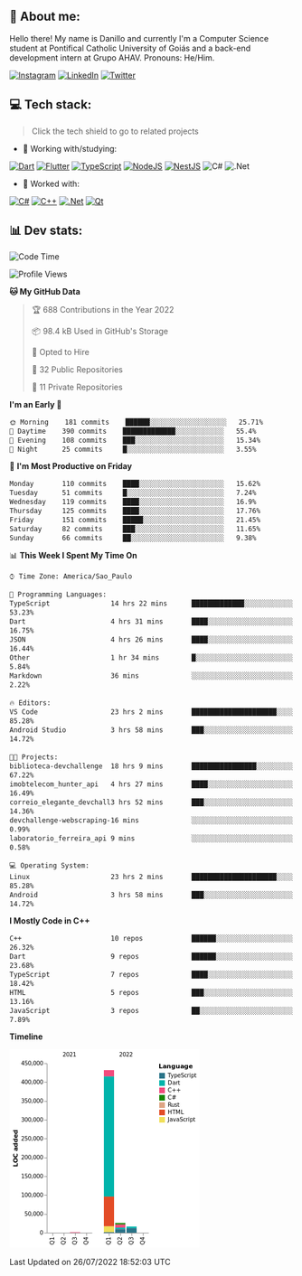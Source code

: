 ## 🌈 About me:
Hello there! My name is Danillo and currently I'm a Computer Science student at Pontifical Catholic University of Goiás and a back-end development intern at Grupo AHAV. Pronouns: He/Him.

[![Instagram](https://img.shields.io/badge/Instagram-%23E4405F.svg?logo=Instagram&logoColor=white)](https://instagram.com/danilloilggner) [![LinkedIn](https://img.shields.io/badge/LinkedIn-%230077B5.svg?logo=linkedin&logoColor=white)](https://linkedin.com/in/danilloism) [![Twitter](https://img.shields.io/badge/Twitter-%231DA1F2.svg?logo=Twitter&logoColor=white)](https://twitter.com/danilloism) 

## 💻 Tech stack:
> Click the tech shield to go to related projects

- 🔭 Working with/studying:

[![Dart](https://img.shields.io/badge/dart-%230175C2.svg?style=for-the-badge&logo=dart&logoColor=white)](https://github.com/danilloism/danilloism/blob/main/Flutter.md) [![Flutter](https://img.shields.io/badge/Flutter-%2302569B.svg?style=for-the-badge&logo=Flutter&logoColor=white)](https://github.com/danilloism/danilloism/blob/main/Flutter.md) [![TypeScript](https://img.shields.io/badge/typescript-%23007ACC.svg?style=for-the-badge&logo=typescript&logoColor=white)](https://github.com/danilloism/danilloism/blob/main/Typescript.md) [![NodeJS](https://img.shields.io/badge/node.js-6DA55F?style=for-the-badge&logo=node.js&logoColor=white)](https://github.com/danilloism/danilloism/blob/main/Node.js.md) [![NestJS](https://img.shields.io/badge/nestjs-%23E0234E.svg?style=for-the-badge&logo=nestjs&logoColor=white)](https://github.com/danilloism/danilloism/blob/main/Nest.js.md) ![C#](https://img.shields.io/badge/c%23-%23239120.svg?style=for-the-badge&logo=c-sharp&logoColor=white) ![.Net](https://img.shields.io/badge/.NET-5C2D91?style=for-the-badge&logo=.net&logoColor=white)
<!---
- 🌱 Currently learning:

![Vue.js](https://img.shields.io/badge/vuejs-%2335495e.svg?style=for-the-badge&logo=vuedotjs&logoColor=%234FC08D) ![Angular](https://img.shields.io/badge/angular-%23DD0031.svg?style=for-the-badge&logo=angular&logoColor=white)
--->
- 💫 Worked with:

[![C#](https://img.shields.io/badge/c%23-%23239120.svg?style=for-the-badge&logo=c-sharp&logoColor=white)](#) [![C++](https://img.shields.io/badge/c++-%2300599C.svg?style=for-the-badge&logo=c%2B%2B&logoColor=white)](https://github.com/danilloism/danilloism/blob/main/C%2B%2B.md) [![.Net](https://img.shields.io/badge/.NET-5C2D91?style=for-the-badge&logo=.net&logoColor=white)](#) [![Qt](https://img.shields.io/badge/Qt-%23217346.svg?style=for-the-badge&logo=Qt&logoColor=white)](https://github.com/danilloism/danilloism/blob/main/C%2B%2B.md)

## 📊 Dev stats:
<!---
[![](https://github-readme-stats.vercel.app/api?username=danilloism&theme=radical&hide_border=false&include_all_commits=false&count_private=false)](#)<br>
[![](https://github-readme-streak-stats.herokuapp.com/?user=danilloism&theme=radical&hide_border=false)](#)<br>
[![](https://github-readme-stats.vercel.app/api/top-langs/?username=danilloism&theme=radical&hide_border=false&include_all_commits=false&count_private=false&layout=compact)](#)<br>
--->
<!--START_SECTION:waka-->
![Code Time](http://img.shields.io/badge/Code%20Time-0%20secs-blue)

![Profile Views](http://img.shields.io/badge/Profile%20Views-4-blue)

**🐱 My GitHub Data** 

> 🏆 688 Contributions in the Year 2022
 > 
> 📦 98.4 kB Used in GitHub's Storage 
 > 
> 💼 Opted to Hire
 > 
> 📜 32 Public Repositories 
 > 
> 🔑 11 Private Repositories  
 > 
**I'm an Early 🐤** 

```text
🌞 Morning    181 commits    ██████░░░░░░░░░░░░░░░░░░░   25.71% 
🌆 Daytime    390 commits    █████████████░░░░░░░░░░░░   55.4% 
🌃 Evening    108 commits    ███░░░░░░░░░░░░░░░░░░░░░░   15.34% 
🌙 Night      25 commits     █░░░░░░░░░░░░░░░░░░░░░░░░   3.55%

```
📅 **I'm Most Productive on Friday** 

```text
Monday       110 commits    ████░░░░░░░░░░░░░░░░░░░░░   15.62% 
Tuesday      51 commits     █░░░░░░░░░░░░░░░░░░░░░░░░   7.24% 
Wednesday    119 commits    ████░░░░░░░░░░░░░░░░░░░░░   16.9% 
Thursday     125 commits    ████░░░░░░░░░░░░░░░░░░░░░   17.76% 
Friday       151 commits    █████░░░░░░░░░░░░░░░░░░░░   21.45% 
Saturday     82 commits     ███░░░░░░░░░░░░░░░░░░░░░░   11.65% 
Sunday       66 commits     ██░░░░░░░░░░░░░░░░░░░░░░░   9.38%

```


📊 **This Week I Spent My Time On** 

```text
⌚︎ Time Zone: America/Sao_Paulo

💬 Programming Languages: 
TypeScript               14 hrs 22 mins      █████████████░░░░░░░░░░░░   53.23% 
Dart                     4 hrs 31 mins       ████░░░░░░░░░░░░░░░░░░░░░   16.75% 
JSON                     4 hrs 26 mins       ████░░░░░░░░░░░░░░░░░░░░░   16.44% 
Other                    1 hr 34 mins        █░░░░░░░░░░░░░░░░░░░░░░░░   5.84% 
Markdown                 36 mins             ░░░░░░░░░░░░░░░░░░░░░░░░░   2.22%

🔥 Editors: 
VS Code                  23 hrs 2 mins       █████████████████████░░░░   85.28% 
Android Studio           3 hrs 58 mins       ███░░░░░░░░░░░░░░░░░░░░░░   14.72%

🐱‍💻 Projects: 
biblioteca-devchallenge  18 hrs 9 mins       ████████████████░░░░░░░░░   67.22% 
imobtelecom_hunter_api   4 hrs 27 mins       ████░░░░░░░░░░░░░░░░░░░░░   16.49% 
correio_elegante_devchall3 hrs 52 mins       ███░░░░░░░░░░░░░░░░░░░░░░   14.36% 
devchallenge-webscraping-16 mins             ░░░░░░░░░░░░░░░░░░░░░░░░░   0.99% 
laboratorio_ferreira_api 9 mins              ░░░░░░░░░░░░░░░░░░░░░░░░░   0.58%

💻 Operating System: 
Linux                    23 hrs 2 mins       █████████████████████░░░░   85.28% 
Android                  3 hrs 58 mins       ███░░░░░░░░░░░░░░░░░░░░░░   14.72%

```

**I Mostly Code in C++** 

```text
C++                      10 repos            ██████░░░░░░░░░░░░░░░░░░░   26.32% 
Dart                     9 repos             ██████░░░░░░░░░░░░░░░░░░░   23.68% 
TypeScript               7 repos             ████░░░░░░░░░░░░░░░░░░░░░   18.42% 
HTML                     5 repos             ███░░░░░░░░░░░░░░░░░░░░░░   13.16% 
JavaScript               3 repos             ██░░░░░░░░░░░░░░░░░░░░░░░   7.89%

```


**Timeline**

![Chart not found](https://raw.githubusercontent.com/danilloism/danilloism/main/charts/bar_graph.png) 


 Last Updated on 26/07/2022 18:52:03 UTC
<!--END_SECTION:waka-->
